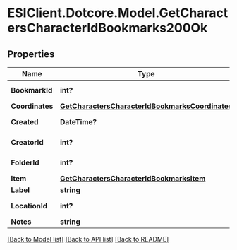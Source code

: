 # ESIClient.Dotcore.Model.GetCharactersCharacterIdBookmarks200Ok
## Properties

Name | Type | Description | Notes
------------ | ------------- | ------------- | -------------
**BookmarkId** | **int?** | bookmark_id integer | 
**Coordinates** | [**GetCharactersCharacterIdBookmarksCoordinates**](GetCharactersCharacterIdBookmarksCoordinates.md) |  | [optional] 
**Created** | **DateTime?** | created string | 
**CreatorId** | **int?** | creator_id integer | 
**FolderId** | **int?** | folder_id integer | [optional] 
**Item** | [**GetCharactersCharacterIdBookmarksItem**](GetCharactersCharacterIdBookmarksItem.md) |  | [optional] 
**Label** | **string** | label string | 
**LocationId** | **int?** | location_id integer | 
**Notes** | **string** | notes string | 

[[Back to Model list]](../README.md#documentation-for-models) [[Back to API list]](../README.md#documentation-for-api-endpoints) [[Back to README]](../README.md)

